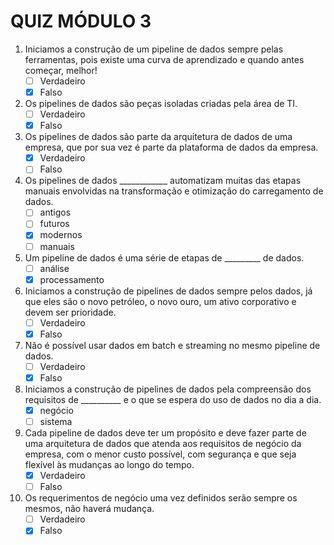 # QUIZ MÓDULO 3

1) Iniciamos a construção de um pipeline de dados sempre pelas ferramentas, pois existe uma curva de aprendizado e quando antes começar, melhor!
    - [ ] Verdadeiro
    - [x] Falso

2) Os pipelines de dados são peças isoladas criadas pela área de TI.
    - [ ] Verdadeiro
    - [x] Falso

3) Os pipelines de dados são parte da arquitetura de dados de uma empresa, que por sua vez é parte da plataforma de dados da empresa.
    - [x] Verdadeiro
    - [ ] Falso

4) Os pipelines de dados ____________ automatizam muitas das etapas manuais envolvidas na transformação e otimização do carregamento de dados.
    - [ ] antigos
    - [ ] futuros
    - [x] modernos
    - [ ] manuais

5) Um pipeline de dados é uma série de etapas de _________ de dados.
    - [ ] análise
    - [x] processamento

6) Iniciamos a construção de pipelines de dados sempre pelos dados, já que eles são o novo petróleo, o novo ouro, um ativo corporativo e devem ser prioridade.
   - [ ] Verdadeiro
   - [x] Falso

7) Não é possível usar dados em batch e streaming no mesmo pipeline de dados.
   - [ ] Verdadeiro
   - [x] Falso

8) Iniciamos a construção de pipelines de dados pela compreensão dos requisitos de __________ e o que se espera do uso de dados no dia a dia.
    - [x] negócio
    - [ ] sistema

9) Cada pipeline de dados deve ter um propósito e deve fazer parte de uma arquitetura de dados que atenda aos requisitos de negócio da empresa, com o menor custo possível, com segurança e que seja flexível às mudanças ao longo do tempo.
    - [x] Verdadeiro
    - [ ] Falso

10) Os requerimentos de negócio uma vez definidos serão sempre os mesmos, não haverá mudança.
    - [ ] Verdadeiro
    - [x] Falso
